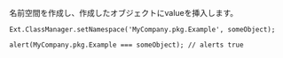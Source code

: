 名前空間を作成し、作成したオブジェクトにvalueを挿入します。

    Ext.ClassManager.setNamespace('MyCompany.pkg.Example', someObject);

    alert(MyCompany.pkg.Example === someObject); // alerts true

